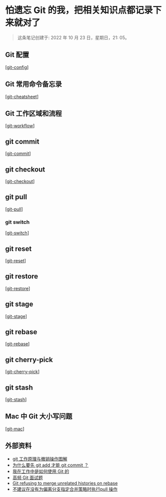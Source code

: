 # 怕遗忘 Git 的我，把相关知识点都记录下来就对了

> 这条笔记创建于: 2022 年 10 月 23 日，星期日，21: 05。

## Git 配置

[[git-config]]

## Git 常用命令备忘录

[[git-cheatsheet]]

## Git 工作区域和流程

[[git-workflow]]

## git commit

[[git-commit]]

## git checkout

[[git-checkout]]

## git pull

[[git-pull]]

### git switch

[[git-switch]]

## git reset

[[git-reset]]

## git restore

[[git-restore]]

## git stage

[[git-stage]]

## git rebase

[[git-rebase]]

## git cherry-pick

[[git-cherry-pick]]

## git stash

[[git-stash]]

## Mac 中 Git 大小写问题

[[git-mac]]

## 外部资料

- [git 工作原理与撤销操作图解](https://www.waynerv.com/posts/git-undo-intro/)
- [为什么要先 git add 才能 git commit ？](https://www.zhihu.com/question/19946553)
- [我在工作中是如何使用 Git 的](https://juejin.cn/post/6974184935804534815)
- [高频 Git 面试题](https://zhuanlan.zhihu.com/p/101954895)
- [Git refusing to merge unrelated histories on rebase](https://stackoverflow.com/questions/37937984/git-refusing-to-merge-unrelated-histories-on-rebase)
- [不建议在没有为偏离分支指定合并策略时执行pull 操作](https://blog.csdn.net/wq6ylg08/article/details/114106272)

[//begin]: # "Autogenerated link references for markdown compatibility"
[git-config]: ../bubbles/git/git-config.md "Git 配置"
[git-cheatsheet]: ../bubbles/git/git-cheatsheet.md "Git 常用命令备忘录"
[git-workflow]: ../bubbles/git/git-workflow.md "Git 的工作区域和流程"
[git-commit]: ../bubbles/git/git-commit.md "git commit 修改提交信息"
[git-checkout]: ../bubbles/git/git-checkout.md "git checkout 撤销修改"
[git-pull]: ../bubbles/git/git-pull.md "git pull 命令"
[git-switch]: ../bubbles/git/git-switch.md "git switch 命令"
[git-reset]: ../bubbles/git/git-reset.md "git reset 命令"
[git-restore]: ../bubbles/git/git-restore.md "git restore 命令"
[git-stage]: ../bubbles/git/git-stage.md "git stage 命令"
[git-rebase]: ../bubbles/git/git-rebase.md "git rebase 命令"
[git-cherry-pick]: ../bubbles/git/git-cherry-pick.md "git cherry-pick 命令"
[git-stash]: ../bubbles/git/git-stash.md "git stash 命令"
[git-mac]: ../bubbles/git/git-mac.md "Mac 中 Git 大小写问题"
[//end]: # "Autogenerated link references"
